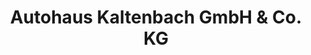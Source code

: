 ---
title: "Autohaus Kaltenbach GmbH & Co. KG"
url: /luedenscheid/autohaus-kaltenbach-gmbh-und-co-kg/
shop: Autohaus
---